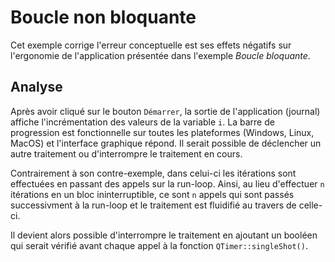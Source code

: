 # Boucle **non** bloquante

Cet exemple corrige l'erreur conceptuelle est ses effets négatifs sur l'ergonomie de l'application présentée dans l'exemple *Boucle bloquante*.

## Analyse

Après avoir cliqué sur le bouton `Démarrer`, la sortie de l'application (journal) affiche l'incrémentation des valeurs de la variable `i`. La barre de progression est fonctionnelle sur toutes les plateformes (Windows, Linux, MacOS) et l'interface graphique répond. Il serait possible de déclencher un autre traitement ou d'interrompre le traitement en cours.

Contrairement à son contre-exemple, dans celui-ci les itérations sont effectuées en passant des appels sur la run-loop. Ainsi, au lieu d'effectuer `n` itérations en un bloc ininterruptible, ce sont `n` appels qui sont passés successivment à la run-loop et le traitement est fluidifié au travers de celle-ci.

Il devient alors possible d'interrompre le traitement en ajoutant un booléen qui serait vérifié avant chaque appel à la fonction `QTimer::singleShot()`.

